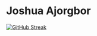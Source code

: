 # Joshua Ajorgbor
[![GitHub Streak](https://streak-stats.demolab.com/?user=jajorgbor&theme=highcontrast)](https://git.io/streak-stats)
